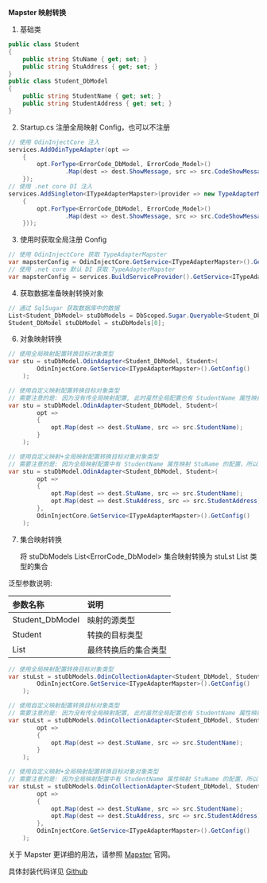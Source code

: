 **Mapster 映射转换**

1. 基础类

```csharp
public class Student
{
    public string StuName { get; set; }
    public string StuAddress { get; set; }
}
public class Student_DbModel
{
    public string StudentName { get; set; }
    public string StudentAddress { get; set; }
}
```

2. Startup.cs 注册全局映射 Config，也可以不注册

```csharp
// 使用 OdinInjectCore 注入
services.AddOdinTypeAdapter(opt =>
    {
        opt.ForType<ErrorCode_DbModel, ErrorCode_Model>()
                .Map(dest => dest.ShowMessage, src => src.CodeShowMessage);
    });
// 使用 .net core DI 注入
services.AddSingleton<ITypeAdapterMapster>(provider => new TypeAdapterMapster(opt =>
    {
        opt.ForType<ErrorCode_DbModel, ErrorCode_Model>()
                .Map(dest => dest.ShowMessage, src => src.CodeShowMessage);
    }));
```

3. 使用时获取全局注册 Config

```csharp
// 使用 OdinInjectCore 获取 TypeAdapterMapster
var mapsterConfig = OdinInjectCore.GetService<ITypeAdapterMapster>().GetConfig();
// 使用 .net core 默认 DI 获取 TypeAdapterMapster
var mapsterConfig = services.BuildServiceProvider().GetService<ITypeAdapterMapster>().GetConfig();
```

4. 获取数据准备映射转换对象

```csharp
// 通过 SqlSugar 获取数据库中的数据
List<Student_DbModel> stuDbModels = DbScoped.Sugar.Queryable<Student_DbModel>().ToList();
Student_DbModel stuDbModel = stuDbModels[0];
```

6. 对象映射转换

```csharp
// 使用全局映射配置转换目标对象类型
var stu = stuDbModel.OdinAdapter<Student_DbModel, Student>(
        OdinInjectCore.GetService<ITypeAdapterMapster>().GetConfig()
    );

// 使用自定义映射配置转换目标对象类型
// 需要注意的是: 因为没有传全局映射配置, 此时虽然全局配置也有 StudentName 属性映射 StuName 的配置，但是会以当前自定义配置为准
var stu = stuDbModel.OdinAdapter<Student_DbModel, Student>(
        opt =>
        {
            opt.Map(dest => dest.StuName, src => src.StudentName);
        }
    );

// 使用自定义映射+全局映射配置转换目标对象对象类型
// 需要注意的是: 因为全局映射配置中有 StudentName 属性映射 StuName 的配置，所以当自定义配置与全局配置都存在时，以全局配置为准
var stu = stuDbModel.OdinAdapter<Student_DbModel, Student>(
        opt =>
        {
            opt.Map(dest => dest.StuName, src => src.StudentName);
            opt.Map(dest => dest.StuAddress, src => src.StudentAddress);
        },
        OdinInjectCore.GetService<ITypeAdapterMapster>().GetConfig()
    );
```

7. 集合映射转换

    将 stuDbModels List<ErrorCode_DbModel> 集合映射转换为 stuLst List<Student> 类型的集合

泛型参数说明:

| 参数名称        | 说明                 |
| :-------------- | :------------------- |
| Student_DbModel | 映射的源类型         |
| Student         | 转换的目标类型       |
| List<Student>   | 最终转换后的集合类型 |

```csharp
// 使用全局映射配置转换目标对象类型
var stuLst = stuDbModels.OdinCollectionAdapter<Student_DbModel, Student, List<Student>>(
        OdinInjectCore.GetService<ITypeAdapterMapster>().GetConfig()
    );

// 使用自定义映射配置转换目标对象类型
// 需要注意的是: 因为没有传全局映射配置, 此时虽然全局配置也有 StudentName 属性映射 StuName 的配置，但是会以当前自定义配置为准
var stuLst = stuDbModels.OdinCollectionAdapter<Student_DbModel, Student, List<Student>>(
        opt =>
        {
            opt.Map(dest => dest.StuName, src => src.StudentName);
        }
    );

// 使用自定义映射+全局映射配置转换目标对象对象类型
// 需要注意的是: 因为全局映射配置中有 StudentName 属性映射 StuName 的配置，所以当自定义配置与全局配置都存在时，以全局配置为准
var stuLst = stuDbModels.OdinCollectionAdapter<Student_DbModel, Student, List<Student>>(
        opt =>
        {
            opt.Map(dest => dest.StuName, src => src.StudentName);
            opt.Map(dest => dest.StuAddress, src => src.StudentAddress);
        },
        OdinInjectCore.GetService<ITypeAdapterMapster>().GetConfig()
    );
```

关于 Mapster 更详细的用法，请参照 [Mapster](https://github.com/MapsterMapper/Mapster) 官网。

具体封装代码详见 [Github](https://github.com/odinsam/OdinPlugs.Utils)
